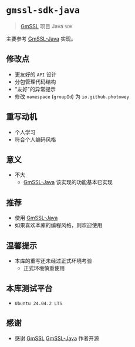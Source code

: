 # `gmssl-sdk-java`

> [GmSSL](https://github.com/guanzhi/GmSSL) 项目 Java `SDK`

主要参考 [GmSSL-Java](https://github.com/GmSSL/GmSSL-Java) 实现。

## 修改点

- 更友好的 `API` 设计
- 分包管理代码结构
- "友好"的异常提示
- 修改 `namespace` (`groupId`) 为 `io.github.photowey`



## 重写动机

- 个人学习 
- 符合个人编码风格



## 意义

- 不大
  - [GmSSL-Java](https://github.com/GmSSL/GmSSL-Java) 该实现的功能基本已实现



## 推荐

- 使用 [GmSSL-Java](https://github.com/GmSSL/GmSSL-Java) 
- 如果喜欢本库的编程风格，则欢迎使用



## 温馨提示

- 本库的重写还未经过正式环境考验
  - 正式环境慎重使用



## 本库测试平台

- `Ubuntu 24.04.2 LTS`



## 感谢

- 感谢 [GmSSL](https://github.com/guanzhi/GmSSL) [GmSSL-Java](https://github.com/GmSSL/GmSSL-Java) 作者开源
